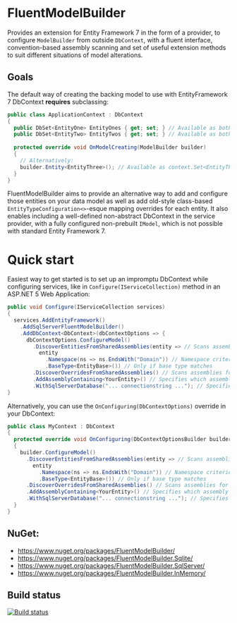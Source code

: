 # FluentModelBuilder

Provides an extension for Entity Framework 7 in the form of a provider, to configure `ModelBuilder` from outside `DbContext`, with a fluent interface, convention-based assembly scanning and set of useful extension methods to suit different situations of model alterations.

## Goals

The default way of creating the backing model to use with EntityFramework 7 DbContext __requires__ subclassing:

```c#
public class ApplicationContext : DbContext
{
  public DbSet<EntityOne> EntityOnes { get; set; } // Available as both context.EntityOnes and context.Set<EntityOne>();
  public DbSet<EntityTwo> EntityTwos { get; set; } // Available as both context.EntityTwos and context.Set<EntityTwo>();
  
  protected override void OnModelCreating(ModelBuilder builder)
  {
    // Alternatively:
    builder.Entity<EntityThree>(); // Available as context.Set<EntityThree>();
  }
}
```

FluentModelBuilder aims to provide an alternative way to add and configure those entities on your data model as well as add old-style class-based `EntityTypeConfiguration<>`-esque mapping overrides for each entity. It also enables including a well-defined non-abstract DbContext in the service provider, with a fully configured non-prebuilt `IModel`, which is not possible with standard Entity Framework 7.

# Quick start

Easiest way to get started is to set up an impromptu DbContext while configuring services, like in `Configure(IServiceCollection)` method in an ASP.NET 5 Web Application:

```c#
public void Configure(IServiceCollection services)
{
  services.AddEntityFramework()
    .AddSqlServerFluentModelBuilder()
    .AddDbContext<DbContext>(dbContextOptions => {
      dbContextOptions.ConfigureModel() 
        .DiscoverEntitiesFromSharedAssemblies(entity => // Scans assemblies for entities
          entity
            .Namespace(ns => ns.EndsWith("Domain")) // Namespace criterion
            .BaseType<EntityBase>()) // Only if base type matches
        .DiscoverOverridesFromSharedAssemblies() // Scans assemblies for overrides
        .AddAssemblyContaining<YourEntity>() // Specifies which assembly to scan
        .WithSqlServerDatabase("... connectionstring ..."); // Specifies to use SQL Server as well as connection string
}
```

Alternatively, you can use the `OnConfiguring(DbContextOptions)` override in your DbContext:

```c#
public class MyContext : DbContext
{
  protected override void OnConfiguring(DbContextOptionsBuilder builder)
  {
    builder.ConfigureModel()
      .DiscoverEntitiesFromSharedAssemblies(entity => // Scans assemblies for entities
        entity
          .Namespace(ns => ns.EndsWith("Domain")) // Namespace criterion
          .BaseType<EntityBase>()) // Only if base type matches
      .DiscoverOverridesFromSharedAssemblies() // Scans assemblies for overrides
      .AddAssemblyContaining<YourEntity>() // Specifies which assembly to scan
      .WithSqlServerDatabase("... connectionstring ..."); // Specifies to use SQL Server as well as connection string
  }
}
```

## NuGet:

* https://www.nuget.org/packages/FluentModelBuilder/
* https://www.nuget.org/packages/FluentModelBuilder.Sqlite/
* https://www.nuget.org/packages/FluentModelBuilder.SqlServer/
* https://www.nuget.org/packages/FluentModelBuilder.InMemory/

## Build status
[![Build status](https://ci.appveyor.com/api/projects/status/yccb8ad2msd26bad/branch/master?svg=true)](https://ci.appveyor.com/project/Grinderofl/fluentmodelbuilder/branch/master)
